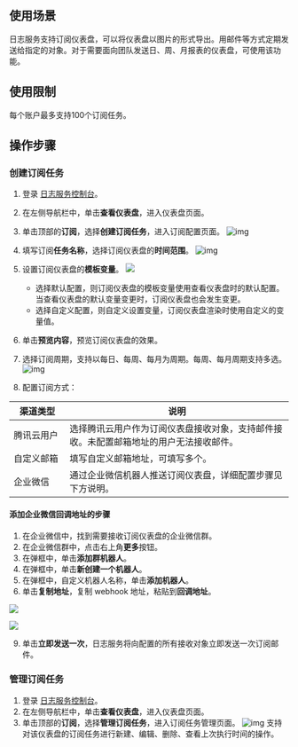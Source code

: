 ## 使用场景

日志服务支持订阅仪表盘，可以将仪表盘以图片的形式导出。用邮件等方式定期发送给指定的对象。对于需要面向团队发送日、周、月报表的仪表盘，可使用该功能。

## 使用限制

每个账户最多支持100个订阅任务。

## 操作步骤

### 创建订阅任务

1. 登录 [日志服务控制台](https://console.cloud.tencent.com/cls/overview)。

2. 在左侧导航栏中，单击**查看仪表盘**，进入仪表盘页面。

3. 单击顶部的**订阅**，选择**创建订阅任务**，进入订阅配置页面。
   ![img](https://qcloudimg.tencent-cloud.cn/raw/d3e9f4d3d0c6b3be7d4549a9ec4429d2.png)

4. 填写订阅**任务名称**，选择订阅仪表盘的**时间范围**。
   ![img](https://qcloudimg.tencent-cloud.cn/raw/0ae7d285231a137342bdec8c52939faa.png)

5. 设置订阅仪表盘的**模板变量**。
![](https://qcloudimg.tencent-cloud.cn/raw/aec20a68c97b3a34b10f99e6e5403169.png)
   - 选择默认配置，则订阅仪表盘的模板变量使用查看仪表盘时的默认配置。当查看仪表盘的默认变量变更时，订阅仪表盘也会发生变更。
   - 选择自定义配置，则自定义设置变量，订阅仪表盘渲染时使用自定义的变量值。

6. 单击**预览内容**，预览订阅仪表盘的效果。

7. 选择订阅周期，支持以每日、每周、每月为周期。每周、每月周期支持多选。
   ![img](https://qcloudimg.tencent-cloud.cn/raw/f7d11b38101eef477bc850294a3ea1fc.png)

8. 配置订阅方式：

<table>
<thead>
<tr><th style="width: 20%">渠道类型</th><th>说明</th></tr>
</thead>
<tbody><tr>
<td>腾讯云用户</td>
<td>选择腾讯云用户作为订阅仪表盘接收对象，支持邮件接收。未配置邮箱地址的用户无法接收邮件。</td>
</tr>
<tr>
<td>自定义邮箱</td>
<td>填写自定义邮箱地址，可填写多个。</td>
</tr>
<tr>
<td>企业微信</td>
<td>通过企业微信机器人推送订阅仪表盘，详细配置步骤见下方说明。</td>
</tr>
</tbody></table>

   #### 添加企业微信回调地址的步骤

   1. 在企业微信中，找到需要接收订阅仪表盘的企业微信群。
   2. 在企业微信群中，点击右上角**更多**按钮。
   3. 在弹框中，单击**添加群机器人**。
   4. 在弹框中，单击**新创建一个机器人**。
   5. 在弹框中，自定义机器人名称，单击**添加机器人**。
   6. 单击**复制地址**，复制 webhook 地址，粘贴到**回调地址**。

 ![](https://qcloudimg.tencent-cloud.cn/raw/ea6ec863a665b958c1cf95ac4b4a8c60.png)

  ![](https://qcloudimg.tencent-cloud.cn/raw/e65132eb51ea50104b2848efe2c5c010.png)

9. 单击**立即发送一次**，日志服务将向配置的所有接收对象立即发送一次订阅邮件。

### 管理订阅任务

1. 登录 [日志服务控制台](https://console.cloud.tencent.com/cls/overview)。
2. 在左侧导航栏中，单击**查看仪表盘**，进入仪表盘页面。
3. 单击顶部的**订阅**，选择**管理订阅任务**，进入订阅任务管理页面。
   ![img](https://qcloudimg.tencent-cloud.cn/raw/e66156fdd48dfa4e28576ad8ed2b9b04.png)
   支持对该仪表盘的订阅任务进行新建、编辑、删除、查看上次执行时间的操作。
